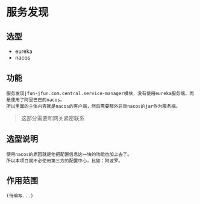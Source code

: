 # 服务发现

## 选型

* eureka
* nacos



## 功能

    服务发现jfun-jfun.com.central.service-manager模块，没有使用eureka服务端，而是使用了阿里巴巴的nacos。
    所以里面的主体内容就是nacos的客户端，然后需要额外启动nacos的jar作为服务端。
    
>    这部分需要和网关紧密联系
    
    
## 选型说明
    
    使用nacos的原因就是他把配置信息这一块的功能也加上去了。
    所以本项目就不必使用第三方的配置中心，比如：阿波罗。
    
## 作用范围
    
    (待编写...)    
    
    
     
   